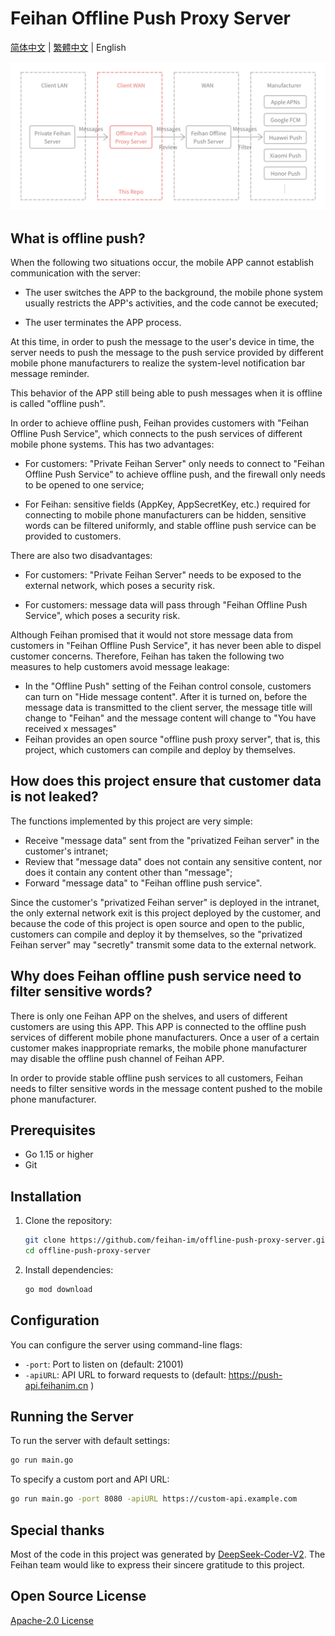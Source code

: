 # Feihan Offline Push Proxy Server

[简体中文](../README.md) | [繁體中文](./README-zh-Hant.md) | English

![](./arch-en.png)

## What is offline push?

When the following two situations occur, the mobile APP cannot establish communication with the server:

- The user switches the APP to the background, the mobile phone system usually restricts the APP's activities, and the code cannot be executed;

- The user terminates the APP process.

At this time, in order to push the message to the user's device in time, the server needs to push the message to the push service provided by different mobile phone manufacturers to realize the system-level notification bar message reminder.

This behavior of the APP still being able to push messages when it is offline is called "offline push".

In order to achieve offline push, Feihan provides customers with "Feihan Offline Push Service", which connects to the push services of different mobile phone systems. This has two advantages:

- For customers: "Private Feihan Server" only needs to connect to "Feihan Offline Push Service" to achieve offline push, and the firewall only needs to be opened to one service;

- For Feihan: sensitive fields (AppKey, AppSecretKey, etc.) required for connecting to mobile phone manufacturers can be hidden, sensitive words can be filtered uniformly, and stable offline push service can be provided to customers.

There are also two disadvantages:

- For customers: "Private Feihan Server" needs to be exposed to the external network, which poses a security risk.

- For customers: message data will pass through "Feihan Offline Push Service", which poses a security risk.

Although Feihan promised that it would not store message data from customers in "Feihan Offline Push Service", it has never been able to dispel customer concerns. Therefore, Feihan has taken the following two measures to help customers avoid message leakage:

- In the "Offline Push" setting of the Feihan control console, customers can turn on "Hide message content". After it is turned on, before the message data is transmitted to the client server, the message title will change to "Feihan" and the message content will change to "You have received x messages"
- Feihan provides an open source "offline push proxy server", that is, this project, which customers can compile and deploy by themselves.

## How does this project ensure that customer data is not leaked?

The functions implemented by this project are very simple:
- Receive "message data" sent from the "privatized Feihan server" in the customer's intranet;
- Review that "message data" does not contain any sensitive content, nor does it contain any content other than "message";
- Forward "message data" to "Feihan offline push service".

Since the customer's "privatized Feihan server" is deployed in the intranet, the only external network exit is this project deployed by the customer, and because the code of this project is open source and open to the public, customers can compile and deploy it by themselves, so the "privatized Feihan server" may "secretly" transmit some data to the external network.

## Why does Feihan offline push service need to filter sensitive words?

There is only one Feihan APP on the shelves, and users of different customers are using this APP. This APP is connected to the offline push services of different mobile phone manufacturers. Once a user of a certain customer makes inappropriate remarks, the mobile phone manufacturer may disable the offline push channel of Feihan APP.

In order to provide stable offline push services to all customers, Feihan needs to filter sensitive words in the message content pushed to the mobile phone manufacturer.

## Prerequisites

- Go 1.15 or higher
- Git

## Installation

1. Clone the repository:
    ```sh
    git clone https://github.com/feihan-im/offline-push-proxy-server.git
    cd offline-push-proxy-server
    ```

2. Install dependencies:
    ```sh
    go mod download
    ```

## Configuration

You can configure the server using command-line flags:

- `-port`: Port to listen on (default: 21001)
- `-apiURL`: API URL to forward requests to (default: https://push-api.feihanim.cn )

## Running the Server

To run the server with default settings:

```sh
go run main.go
```

To specify a custom port and API URL:

```sh
go run main.go -port 8080 -apiURL https://custom-api.example.com
```

## Special thanks

Most of the code in this project was generated by [DeepSeek-Coder-V2](https://github.com/deepseek-ai/DeepSeek-Coder-V2). The Feihan team would like to express their sincere gratitude to this project.

## Open Source License

[Apache-2.0 License](./LICENSE)
